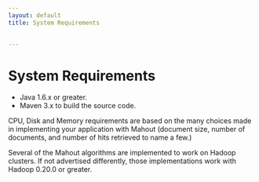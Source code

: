 ```yaml
---
layout: default
title: System Requirements

    
---
```



# System Requirements

* Java 1.6.x or greater.
* Maven 3.x to build the source code.

CPU, Disk and Memory requirements are based on the many choices made in
implementing your application with Mahout (document size, number of
documents, and number of hits retrieved to name a few.)

Several of the Mahout algorithms are implemented to work on Hadoop
clusters. If not advertised differently, those implementations work with
Hadoop 0.20.0 or greater.
